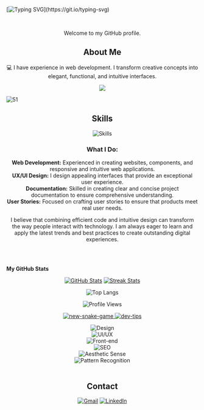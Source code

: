 [![Typing SVG](https://readme-typing-svg.herokuapp.com/?font=verdana&pause=1000&color=ffff&size=40&center=true&vCenter=true&width=1000&lines=Hello!+I+am+Biasiolo!;Front-end+Developer!)](https://git.io/typing-svg)

<br>

<p align="center">Welcome to my GitHub profile.</p>

<h2 align="center">About Me</h2>

<p align="center">💻 I have experience in web development.
I transform creative concepts into elegant, functional, and intuitive interfaces.</p>

<p align="center">
 <a href="https://portfolio-rafael-biasiolo.vercel.app/" target="_blank"><img src="https://img.shields.io/badge/-Portfolio-575fcf?&logo=github&logoColor=white&style=for-the-badge"></a>
</p>

![51](https://github.com/user-attachments/assets/e531aeac-f64b-4840-aebc-dd67f761dd13)

<h2 align="center">Skills</h2>

<div align="center">

![Skills](https://skillicons.dev/icons?i=html,css,js,sass,gulp,jquery,react,nodejs,vscode,git,bootstrap,figma&perline=12)
<br>

</div>

<h3 align="center">What I Do:</h3>

<p align="center">
  <b>Web Development:</b> Experienced in creating websites, components, and responsive and intuitive web applications.<br>
  <b>UX/UI Design:</b> I design appealing interfaces that provide an exceptional user experience.<br>
  <b>Documentation:</b> Skilled in creating clear and concise project documentation to ensure comprehensive understanding.<br>
  <b>User Stories:</b> Focused on crafting user stories to ensure that products meet real user needs.
</p>

<div align="center">
  I believe that combining efficient code and intuitive design can transform the way people interact with technology. I am always eager to learn and apply the latest trends and best practices to create outstanding digital experiences.
</div>

<h2 align="center"></h2>
</br>

<b>My GitHub Stats</b>
<br>

<div align="center">
  
[![GitHub Stats](https://github-readme-stats.vercel.app/api?username=Biasiolo&show_icons=true&hide=&count_private=true&title_color=0891b2&text_color=ffffff&icon_color=0891b2&bg_color=171717&hide_border=true&show_icons=true)](http://www.github.com/Biasiolo)  [![Streak Stats](https://github-readme-streak-stats.herokuapp.com/?user=Biasiolo&stroke=ffffff&background=171717&ring=0891b2&fire=0891b2&currStreakNum=ffffff&currStreakLabel=0891b2&sideNums=ffffff&sideLabels=ffffff&dates=ffffff&hide_border=true)](http://www.github.com/Biasiolo)

</div>

<p align="center">
  <img src="https://github-readme-stats.vercel.app/api/top-langs/?username=Biasiolo&theme=dark" alt="Top Langs">
</p>

<p align="center">
  <img src="https://komarev.com/ghpvc/?username=Biasiolo" alt="Profile Views">
</p>

<p align="center">
  <a href="https://github.com/Biasiolo/new-snake-game">
    <img src="https://github-readme-stats.vercel.app/api/pin/?username=Biasiolo&repo=new-snake-game&show_icons=true&theme=dark" alt="new-snake-game">
  </a>
  <a href="https://github.com/Biasiolo/dev-tips">
    <img src="https://github-readme-stats.vercel.app/api/pin/?username=Biasiolo&repo=dev-tips&show_icons=true&theme=dark" alt="dev-tips">
  </a>
</p>

<div align="center">
 
![Design](https://img.shields.io/badge/Design-Advanced-green)<br>
![UI/UX](https://img.shields.io/badge/UI/UX-Advanced-green)<br>
![Front-end](https://img.shields.io/badge/Front--end-Advanced-green)<br>
![SEO](https://img.shields.io/badge/SEO-Advanced-green)<br>
![Aesthetic Sense](https://img.shields.io/badge/Aesthetic%20Sense-High-orange)<br>
![Pattern Recognition](https://img.shields.io/badge/Pattern%20Recognition-Proficient-yellow)<br>
</br>

</div>

<h2 align="center">Contact</h2>

<div align="center">
  
[![Gmail](https://img.shields.io/badge/-Gmail-%575fcf?style=for-the-badge&logo=gmail&logoColor=575fcf)](mailto:biasiolorafael@gmail.com)
[![LinkedIn](https://img.shields.io/badge/-LinkedIn-%575fcf?style=for-the-badge&logo=linkedin&logoColor=575fcf)](https://www.linkedin.com/in/rafael-biasiolo/)

</div>
